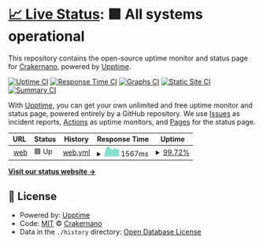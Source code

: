 # [📈 Live Status](https://demo.upptime.js.org): <!--live status--> **🟩 All systems operational**

This repository contains the open-source uptime monitor and status page for [Crakernano](http://www.crakernano.com), powered by [Upptime](https://github.com/upptime/upptime).

[![Uptime CI](https://github.com/crakernano/status-page/workflows/Uptime%20CI/badge.svg)](https://github.com/crakernano/status-page/actions?query=workflow%3A%22Uptime+CI%22)
[![Response Time CI](https://github.com/crakernano/status-page/workflows/Response%20Time%20CI/badge.svg)](https://github.com/crakernano/status-page/actions?query=workflow%3A%22Response+Time+CI%22)
[![Graphs CI](https://github.com/crakernano/status-page/workflows/Graphs%20CI/badge.svg)](https://github.com/crakernano/status-page/actions?query=workflow%3A%22Graphs+CI%22)
[![Static Site CI](https://github.com/crakernano/status-page/workflows/Static%20Site%20CI/badge.svg)](https://github.com/crakernano/status-page/actions?query=workflow%3A%22Static+Site+CI%22)
[![Summary CI](https://github.com/crakernano/status-page/workflows/Summary%20CI/badge.svg)](https://github.com/crakernano/status-page/actions?query=workflow%3A%22Summary+CI%22)

With [Upptime](https://upptime.js.org), you can get your own unlimited and free uptime monitor and status page, powered entirely by a GitHub repository. We use [Issues](https://github.com/crakernano/status-page/issues) as incident reports, [Actions](https://github.com/crakernano/status-page/actions) as uptime monitors, and [Pages](https://demo.upptime.js.org) for the status page.

<!--start: status pages-->
<!-- This summary is generated by Upptime (https://github.com/upptime/upptime) -->
<!-- Do not edit this manually, your changes will be overwritten -->
<!-- prettier-ignore -->
| URL | Status | History | Response Time | Uptime |
| --- | ------ | ------- | ------------- | ------ |
| <img alt="" src="https://favicons.githubusercontent.com/nami-tech.es" height="13"> [web](https://nami-tech.es/) | 🟩 Up | [web.yml](https://github.com/NaMiTech/status-page/commits/HEAD/history/web.yml) | <details><summary><img alt="Response time graph" src="./graphs/web/response-time-week.png" height="20"> 1567ms</summary><br><a href="https://crakernano.github.io/status-page/history/web"><img alt="Response time 1397" src="https://img.shields.io/endpoint?url=https%3A%2F%2Fraw.githubusercontent.com%2FNaMiTech%2Fstatus-page%2FHEAD%2Fapi%2Fweb%2Fresponse-time.json"></a><br><a href="https://crakernano.github.io/status-page/history/web"><img alt="24-hour response time 1312" src="https://img.shields.io/endpoint?url=https%3A%2F%2Fraw.githubusercontent.com%2FNaMiTech%2Fstatus-page%2FHEAD%2Fapi%2Fweb%2Fresponse-time-day.json"></a><br><a href="https://crakernano.github.io/status-page/history/web"><img alt="7-day response time 1567" src="https://img.shields.io/endpoint?url=https%3A%2F%2Fraw.githubusercontent.com%2FNaMiTech%2Fstatus-page%2FHEAD%2Fapi%2Fweb%2Fresponse-time-week.json"></a><br><a href="https://crakernano.github.io/status-page/history/web"><img alt="30-day response time 1514" src="https://img.shields.io/endpoint?url=https%3A%2F%2Fraw.githubusercontent.com%2FNaMiTech%2Fstatus-page%2FHEAD%2Fapi%2Fweb%2Fresponse-time-month.json"></a><br><a href="https://crakernano.github.io/status-page/history/web"><img alt="1-year response time 1397" src="https://img.shields.io/endpoint?url=https%3A%2F%2Fraw.githubusercontent.com%2FNaMiTech%2Fstatus-page%2FHEAD%2Fapi%2Fweb%2Fresponse-time-year.json"></a></details> | <details><summary><a href="https://crakernano.github.io/status-page/history/web">99.72%</a></summary><a href="https://crakernano.github.io/status-page/history/web"><img alt="All-time uptime 99.97%" src="https://img.shields.io/endpoint?url=https%3A%2F%2Fraw.githubusercontent.com%2FNaMiTech%2Fstatus-page%2FHEAD%2Fapi%2Fweb%2Fuptime.json"></a><br><a href="https://crakernano.github.io/status-page/history/web"><img alt="24-hour uptime 98.01%" src="https://img.shields.io/endpoint?url=https%3A%2F%2Fraw.githubusercontent.com%2FNaMiTech%2Fstatus-page%2FHEAD%2Fapi%2Fweb%2Fuptime-day.json"></a><br><a href="https://crakernano.github.io/status-page/history/web"><img alt="7-day uptime 99.72%" src="https://img.shields.io/endpoint?url=https%3A%2F%2Fraw.githubusercontent.com%2FNaMiTech%2Fstatus-page%2FHEAD%2Fapi%2Fweb%2Fuptime-week.json"></a><br><a href="https://crakernano.github.io/status-page/history/web"><img alt="30-day uptime 99.93%" src="https://img.shields.io/endpoint?url=https%3A%2F%2Fraw.githubusercontent.com%2FNaMiTech%2Fstatus-page%2FHEAD%2Fapi%2Fweb%2Fuptime-month.json"></a><br><a href="https://crakernano.github.io/status-page/history/web"><img alt="1-year uptime 99.97%" src="https://img.shields.io/endpoint?url=https%3A%2F%2Fraw.githubusercontent.com%2FNaMiTech%2Fstatus-page%2FHEAD%2Fapi%2Fweb%2Fuptime-year.json"></a></details>

<!--end: status pages-->

[**Visit our status website →**](https://demo.upptime.js.org)

## 📄 License

- Powered by: [Upptime](https://github.com/upptime/upptime)
- Code: [MIT](./LICENSE) © [Crakernano](http://www.crakernano.com)
- Data in the `./history` directory: [Open Database License](https://opendatacommons.org/licenses/odbl/1-0/)
